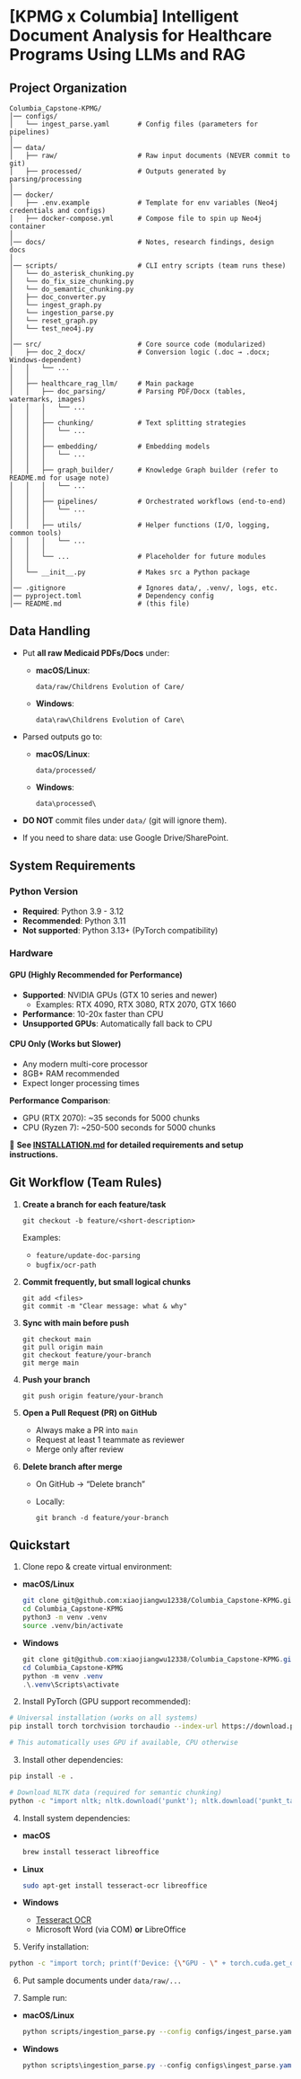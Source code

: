 # [KPMG x Columbia] Intelligent Document Analysis for Healthcare Programs Using LLMs and RAG

## Project Organization

```
Columbia_Capstone-KPMG/
│── configs/                 
│   └── ingest_parse.yaml       # Config files (parameters for pipelines)
│
│── data/                      
│   ├── raw/                    # Raw input documents (NEVER commit to git)
│   ├── processed/              # Outputs generated by parsing/processing
│
│── docker/                      
│   ├── .env.example            # Template for env variables (Neo4j credentials and configs)
│   ├── docker-compose.yml      # Compose file to spin up Neo4j container
│
│── docs/                       # Notes, research findings, design docs
│
│── scripts/                    # CLI entry scripts (team runs these)
│   └── do_asterisk_chunking.py
│   └── do_fix_size_chunking.py
│   └── do_semantic_chunking.py
│   ├── doc_converter.py
│   └── ingest_graph.py
│   └── ingestion_parse.py
│   └── reset_graph.py
│   └── test_neo4j.py
│
│── src/                        # Core source code (modularized)
│   ├── doc_2_docx/             # Conversion logic (.doc → .docx; Windows-dependent)
│   │   └── ...
│   │
│   ├── healthcare_rag_llm/     # Main package
│   │   ├── doc_parsing/        # Parsing PDF/Docx (tables, watermarks, images)
│   │   │   └── ...
│   │   │
│   │   ├── chunking/           # Text splitting strategies
│   │   │   └── ...
│   │   │
│   │   ├── embedding/          # Embedding models
│   │   │   └── ...
│   │   │
│   │   ├── graph_builder/      # Knowledge Graph builder (refer to README.md for usage note)
│   │   │   └── ...
│   │   │
│   │   ├── pipelines/          # Orchestrated workflows (end-to-end)
│   │   │   └── ...
│   │   │
│   │   ├── utils/              # Helper functions (I/O, logging, common tools)
│   │   │   └── ...
│   │   │
│   │   └── ...                 # Placeholder for future modules
│   │
│   └── __init__.py             # Makes src a Python package
│
│── .gitignore                  # Ignores data/, .venv/, logs, etc.
│── pyproject.toml              # Dependency config
│── README.md                   # (this file)
```

## Data Handling

* Put **all raw Medicaid PDFs/Docs** under:

  * **macOS/Linux**:

    ```
    data/raw/Childrens Evolution of Care/
    ```
  * **Windows**:

    ```
    data\raw\Childrens Evolution of Care\
    ```

* Parsed outputs go to:

  * **macOS/Linux**:

    ```
    data/processed/
    ```
  * **Windows**:

    ```
    data\processed\
    ```

* **DO NOT** commit files under `data/` (git will ignore them).
* If you need to share data: use Google Drive/SharePoint.

## System Requirements

### Python Version
- **Required**: Python 3.9 - 3.12
- **Recommended**: Python 3.11
- **Not supported**: Python 3.13+ (PyTorch compatibility)

### Hardware

#### GPU (Highly Recommended for Performance)
- **Supported**: NVIDIA GPUs (GTX 10 series and newer)
  - Examples: RTX 4090, RTX 3080, RTX 2070, GTX 1660
- **Performance**: 10-20x faster than CPU
- **Unsupported GPUs**: Automatically fall back to CPU

#### CPU Only (Works but Slower)
- Any modern multi-core processor
- 8GB+ RAM recommended
- Expect longer processing times

**Performance Comparison**:
- GPU (RTX 2070): ~35 seconds for 5000 chunks
- CPU (Ryzen 7): ~250-500 seconds for 5000 chunks

📖 **See [INSTALLATION.md](INSTALLATION.md) for detailed requirements and setup instructions.**

## Git Workflow (Team Rules)

1. **Create a branch for each feature/task**

   ```
   git checkout -b feature/<short-description>
   ```

   Examples:

   * `feature/update-doc-parsing`
   * `bugfix/ocr-path`

2. **Commit frequently, but small logical chunks**

   ```
   git add <files>
   git commit -m "Clear message: what & why"
   ```

3. **Sync with main before push**

   ```
   git checkout main
   git pull origin main
   git checkout feature/your-branch
   git merge main
   ```

4. **Push your branch**

   ```
   git push origin feature/your-branch
   ```

5. **Open a Pull Request (PR) on GitHub**

   * Always make a PR into `main`
   * Request at least 1 teammate as reviewer
   * Merge only after review

6. **Delete branch after merge**

   * On GitHub → “Delete branch”
   * Locally:

     ```
     git branch -d feature/your-branch
     ```

## Quickstart

1. Clone repo & create virtual environment:

* **macOS/Linux**

  ```bash
  git clone git@github.com:xiaojiangwu12338/Columbia_Capstone-KPMG.git
  cd Columbia_Capstone-KPMG
  python3 -m venv .venv
  source .venv/bin/activate
  ```

* **Windows**

  ```powershell
  git clone git@github.com:xiaojiangwu12338/Columbia_Capstone-KPMG.git
  cd Columbia_Capstone-KPMG
  python -m venv .venv
  .\.venv\Scripts\activate
  ```

2. Install PyTorch (GPU support recommended):

  ```bash
  # Universal installation (works on all systems)
  pip install torch torchvision torchaudio --index-url https://download.pytorch.org/whl/cu121

  # This automatically uses GPU if available, CPU otherwise
  ```

3. Install other dependencies:

  ```bash
  pip install -e .

  # Download NLTK data (required for semantic chunking)
  python -c "import nltk; nltk.download('punkt'); nltk.download('punkt_tab')"
  ```

4. Install system dependencies:

* **macOS**

  ```bash
  brew install tesseract libreoffice
  ```

* **Linux**

  ```bash
  sudo apt-get install tesseract-ocr libreoffice
  ```

* **Windows**

  * [Tesseract OCR](https://github.com/UB-Mannheim/tesseract/wiki)
  * Microsoft Word (via COM) **or** LibreOffice

5. Verify installation:

  ```bash
  python -c "import torch; print(f'Device: {\"GPU - \" + torch.cuda.get_device_name(0) if torch.cuda.is_available() else \"CPU\"}')"
  ```

6. Put sample documents under `data/raw/...`

7. Sample run:

* **macOS/Linux**

  ```bash
  python scripts/ingestion_parse.py --config configs/ingest_parse.yaml
  ```

* **Windows**

  ```powershell
  python scripts\ingestion_parse.py --config configs\ingest_parse.yaml
  ```
